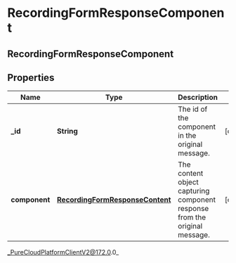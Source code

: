 # RecordingFormResponseComponent

## RecordingFormResponseComponent

## Properties

|Name | Type | Description | Notes|
|------------ | ------------- | ------------- | -------------|
| **_id** | **String** | The id of the component in the original message. | [optional] |
| **component** | [**RecordingFormResponseContent**](RecordingFormResponseContent) | The content object capturing component response from the original message. | [optional] |



_PureCloudPlatformClientV2@172.0.0_
